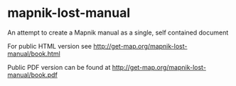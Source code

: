 # mapnik-lost-manual

An attempt to create a Mapnik manual as a single, self contained document

For public HTML version see http://get-map.org/mapnik-lost-manual/book.html

Public PDF version can be found at http://get-map.org/mapnik-lost-manual/book.pdf

